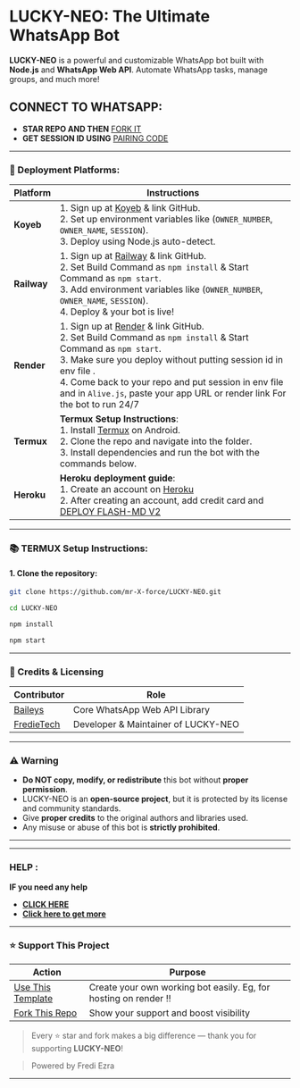 # LUCKY-NEO: The Ultimate WhatsApp Bot

**LUCKY-NEO** is a powerful and customizable WhatsApp bot built with **Node.js** and **WhatsApp Web API**. Automate WhatsApp tasks, manage groups, and much more!

## CONNECT TO WHATSAPP:
- **STAR REPO AND THEN** [FORK IT](https://github.com/mr-X-force/LUCKY-NEO/fork) 
- **GET SESSION ID USING** [PAIRING CODE](https://sessions.onrender.com/pair) 

---

### 🚀 Deployment Platforms:

| **Platform** | **Instructions** |
|--------------|------------------|
| **Koyeb**    | 1. Sign up at [Koyeb](https://www.koyeb.com) & link GitHub.<br> 2. Set up environment variables like (`OWNER_NUMBER`, `OWNER_NAME`, `SESSION`).<br> 3. Deploy using Node.js auto-detect. |
| **Railway**  | 1. Sign up at [Railway](https://railway.app) & link GitHub.<br> 2. Set Build Command as `npm install` & Start Command as `npm start`.<br> 3. Add environment variables like (`OWNER_NUMBER`, `OWNER_NAME`, `SESSION`).<br> 4. Deploy & your bot is live! |
| **Render**   | 1. Sign up at [Render](https://render.com) & link GitHub.<br> 2. Set Build Command as `npm install` & Start Command as `npm start`.<br> 3. Make sure you deploy without putting session id in env file .<br> 4. Come back to your repo and put session in env file and in `Alive.js`, paste your app URL or render link For the bot to run 24/7|
| **Termux**   | **Termux Setup Instructions**:<br> 1. Install [Termux](https://f-droid.org/packages/com.termux/) on Android.<br> 2. Clone the repo and navigate into the folder.<br> 3. Install dependencies and run the bot with the commands below. |
| **Heroku**   | **Heroku deployment guide**:<br> 1. Create an account on  [Heroku](https://signup.heroku.com)<br> 2. After creating an account, add credit card and [DEPLOY FLASH-MD V2](https://lucky-neo.vercel.app/) <br>  
---

### 📚 TERMUX Setup Instructions:

#### 1. Clone the repository:

```bash
git clone https://github.com/mr-X-force/LUCKY-NEO.git
```
```bash
cd LUCKY-NEO
```
```bash
npm install
```
```bash
npm start

``` 
---

### 🙏 Credits & Licensing

| **Contributor** | **Role** |
|------------------|----------|
| [Baileys](https://github.com/WhiskeySockets/Baileys) | Core WhatsApp Web API Library |
| [FredieTech](https://github.com/mr-X-force) | Developer & Maintainer of LUCKY-NEO|

---

### ⚠️ Warning

- **Do NOT copy, modify, or redistribute** this bot without **proper permission**.
- LUCKY-NEO is an **open-source project**, but it is protected by its license and community standards.
- Give **proper credits** to the original authors and libraries used.
- Any misuse or abuse of this bot is **strictly prohibited**.

---
***
### HELP :
**IF you need any help**
- [**CLICK HERE**](https://wa.me/255752593977)
- [**Click here to get more**](https://fredietech-website.vercel.app) 


***

### ⭐ Support This Project

| **Action** | **Purpose** |
|------------|-------------|
| [Use This Template](https://github.com/mr-X-force/LUCKY-NEO/generate) | Create your own working bot easily. Eg, for hosting on render ‼️ |
| [Fork This Repo](https://github.com/mr-X-force/LUCKY-NEO/fork) | Show your support and boost visibility |

> Every ⭐ star and fork makes a big difference — thank you for supporting **LUCKY-NEO**!

> Powered by Fredi Ezra
---
